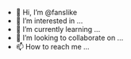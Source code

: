 - 👋 Hi, I’m @fanslike
- 👀 I’m interested in ...
- 🌱 I’m currently learning ...
- 💞️ I’m looking to collaborate on ...
- 📫 How to reach me ...

<!---
fanslike/fanslike is a ✨ special ✨ repository because its `README.md` (this file) appears on your GitHub profile.
You can click the Preview link to take a look at your changes.
--->
